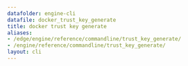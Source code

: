 ```yaml
---
datafolder: engine-cli
datafile: docker_trust_key_generate
title: docker trust key generate
aliases:
- /edge/engine/reference/commandline/trust_key_generate/
- /engine/reference/commandline/trust_key_generate/
layout: cli
---
```


<!--
此页面是根据 Docker 源代码自动生成的。如果您想建议更改此处显示的文本，请在 GitHub 上的源代码仓库中打开一个工单或拉取请求：

https://github.com/docker/cli
-->
